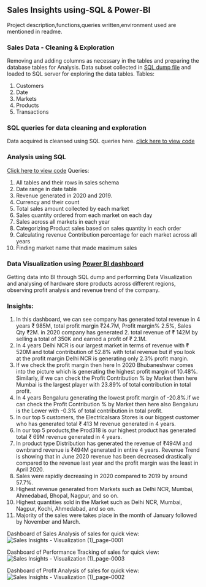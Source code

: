 ## Sales Insights using-SQL & Power-BI

Project description,functions,queries written,environment used are mentioned in readme.

### Sales Data - Cleaning & Exploration
Removing and adding columns as necessary in the tables and preparing the database tables for Analysis.
Data subset collected in [SQL dump file](https://github.com/vishnu55510/Sales_Insights-SQL-Power-BI/blob/main/Database%20dump.sql) and loaded to SQL server for exploring the data tables.
Tables:
1. Customers
2. Date
3. Markets
4. Products
5. Transactions

### SQL queries for data cleaning and exploration
Data acquired is cleansed using SQL queries here.
[click here to view code](https://github.com/vishnu55510/Sales_Insights-SQL-Power-BI/blob/main/Data%20Cleaning%20%26%20Exploration%20using%20SQL.sql)

### Analysis using SQL
[Click here to view code](https://github.com/vishnu55510/Sales_Insights-SQL-Power-BI/blob/main/Data%20Analysis%20using%20SQL.sql)
Queries:
1. All tables and their rows in sales schema
2. Date range in date table
3. Revenue generated in 2020 and 2019.
4. Currency and their count
5. Total sales amount collected by each market
6. Sales quantity ordered from each market on each day
7. Sales across all markets in each year
8. Categorizing Product sales based on sales quantity in each order
9. Calculating revenue Contribution percentage for each market across all years
10. Finding market name that made maximum sales

### Data Visualization using [Power BI dashboard](https://github.com/vishnu55510/Sales_Insights-SQL-Power-BI/blob/main/Sales%20Insights%20-%20Visualization.pbix)
Getting data into BI through SQL dump and performing Data Visualization and analysing of hardware store products across different regions, observing profit analysis and revenue trend of the company.

### Insights:
1. In this dashboard, we can see company has generated total revenue in 4 years ₹ 985M, total profit margin ₹24.7M, Profit margin% 2.5%, Sales Qty ₹2M. in 2020 company has generated 2. total revenue of ₹ 142M by selling a total of 350K and earned a profit of ₹ 2.1M.
3. In 4 years Delhi NCR is our largest market in terms of revenue with ₹ 520M and total contribution of 52.8% with total revenue but if you look at the profit margin Delhi NCR is generating only 2.3% profit margin.
4. If we check the profit margin then here In 2020 Bhubaneshwar comes into the picture which is generating the highest profit margin of 10.48%. Similarly, if we can check the Profit Contribution % by Market then here Mumbai is the largest player with 23.89% of total contribution in total profit.
5. In 4 years Bengaluru generating the lowest profit margin of -20.8%.if we can check the Profit Contribution % by Market then here also Bengaluru is the Lower with -0.3% of total contribution in total profit.
6. In our top 5 customers, the Electricalsara Stores is our biggest customer who has generated total ₹ 413 M revenue generated in 4 years.
7. In our top 5 products,the Prod318 is our highest product has generated total ₹ 69M revenue generated in 4 years.
8. In product type Distribution has generated the revenue of ₹494M and ownbrand revenue is ₹494M generated in entire 4 years.
Revenue Trend is showing that in June 2020 revenue has been decreased drastically compared to the revenue last year and the profit margin was the least in April 2020.
9. Sales were rapidly decreasing in 2020 compared to 2019 by around 57.7%.
10. Highest revenue generated from Markets such as Delhi NCR, Mumbai, Ahmedabad, Bhopal, Nagpur, and so on.
11. Highest quantities sold in the Market such as Delhi NCR, Mumbai, Nagpur, Kochi, Ahmedabad, and so on.
12. Majority of the sales were takes place in the month of January followed by November and March.


Dashboard of Sales Analysis of sales for quick view:
![Sales Insights - Visualization (1)_page-0001](https://github.com/vishnu55510/Sales_Insights-SQL-Power-BI/assets/162179720/b5ef7470-f099-4dbc-a9c4-a1e29f7e95b5)


Dashboard of Performance Tracking of sales for quick view:
![Sales Insights - Visualization (1)_page-0003](https://github.com/vishnu55510/Sales_Insights-SQL-Power-BI/assets/162179720/7dfb3acf-486c-484f-afea-382ad315e440)


Dashboard of Profit Analysis of sales for quick view:
![Sales Insights - Visualization (1)_page-0002](https://github.com/vishnu55510/Sales_Insights-SQL-Power-BI/assets/162179720/222ac486-91e0-448a-ad77-8250359b286c)





